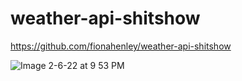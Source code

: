 # weather-api-shitshow

https://github.com/fionahenley/weather-api-shitshow


![Image 2-6-22 at 9 53 PM](https://user-images.githubusercontent.com/94727318/152734327-145c8a81-81f3-45cd-8300-ca9704957eb8.jpeg)
